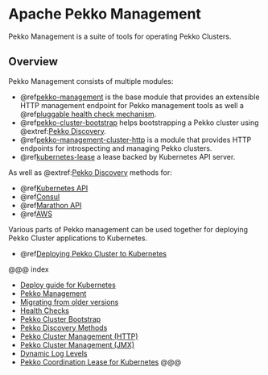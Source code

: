 # Apache Pekko Management

Pekko Management is a suite of tools for operating Pekko Clusters.

## Overview

Pekko Management consists of multiple modules:

 * @ref[pekko-management](pekko-management.md) is the base module that provides an extensible HTTP management endpoint for Pekko management tools as well a @ref[pluggable health check mechanism](healthchecks.md).
 * @ref[pekko-cluster-bootstrap](bootstrap/index.md) helps bootstrapping a Pekko cluster using @extref:[Pekko Discovery](pekko:discovery/index.html).
 * @ref[pekko-management-cluster-http](cluster-http-management.md) is a module that provides HTTP endpoints for introspecting and managing Pekko clusters.
 * @ref[kubernetes-lease](kubernetes-lease.md) a lease backed by Kubernetes API server. 
 
 As well as @extref:[Pekko Discovery](pekko:discovery/index.html) methods for:
 
 * @ref[Kubernetes API](discovery/kubernetes.md)
 * @ref[Consul](discovery/consul.md)
 * @ref[Marathon API](discovery/marathon.md)
 * @ref[AWS](discovery/aws.md)

Various parts of Pekko management can be used together for deploying Pekko Cluster applications to Kubernetes.

 * @ref[Deploying Pekko Cluster to Kubernetes](kubernetes-deployment/index.md)

@@@ index

  - [Deploy guide for Kubernetes](kubernetes-deployment/index.md)
  - [Pekko Management](pekko-management.md)
  - [Migrating from older versions](migration.md)
  - [Health Checks](healthchecks.md)
  - [Pekko Cluster Bootstrap](bootstrap/index.md)
  - [Pekko Discovery Methods](discovery/index.md)
  - [Pekko Cluster Management (HTTP)](cluster-http-management.md)
  - [Pekko Cluster Management (JMX)](cluster-jmx-management.md)
  - [Dynamic Log Levels](loglevels/index.md)
  - [Pekko Coordination Lease for Kubernetes](kubernetes-lease.md)
@@@

